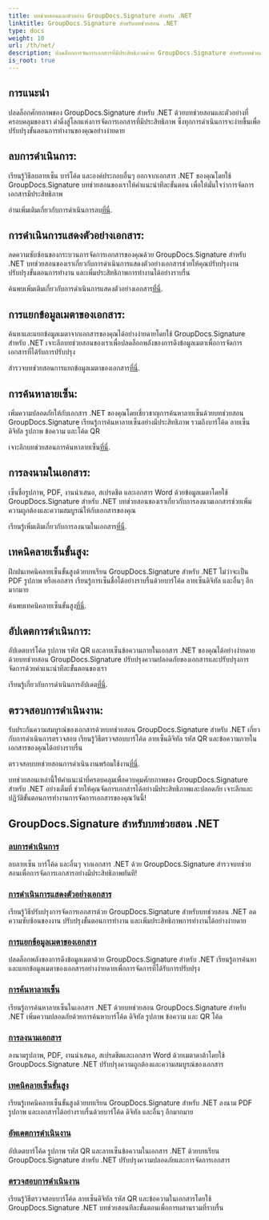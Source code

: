 ```yaml
---
title: บทช่วยสอนและตัวอย่าง GroupDocs.Signature สำหรับ .NET
linktitle: GroupDocs.Signature สำหรับบทช่วยสอน .NET
type: docs
weight: 10
url: /th/net/
description: ปลดล็อกการจัดการเอกสารที่มีประสิทธิภาพด้วย GroupDocs.Signature สำหรับบทช่วยสอน .NET ลบ ดูตัวอย่าง แยกข้อมูลเมตา ลงนาม อัปเดต และตรวจสอบเอกสารได้อย่างราบรื่น
is_root: true
---
```

## การแนะนำ

ปลดล็อกศักยภาพของ GroupDocs.Signature สำหรับ .NET ด้วยบทช่วยสอนและตัวอย่างที่ครอบคลุมของเรา ดำดิ่งสู่โลกแห่งการจัดการเอกสารที่มีประสิทธิภาพ ซึ่งทุกการดำเนินการจะง่ายขึ้นเพื่อปรับปรุงขั้นตอนการทำงานของคุณอย่างง่ายดาย

## ลบการดำเนินการ:
เรียนรู้วิธีลบลายเซ็น บาร์โค้ด และองค์ประกอบอื่นๆ ออกจากเอกสาร .NET ของคุณโดยใช้ GroupDocs.Signature บทช่วยสอนของเราให้คำแนะนำทีละขั้นตอน เพื่อให้มั่นใจว่าการจัดการเอกสารมีประสิทธิภาพ

 อ่านเพิ่มเติมเกี่ยวกับการดำเนินการลบ[ที่นี่](./delete-operations/).

## การดำเนินการแสดงตัวอย่างเอกสาร:
ลดความซับซ้อนของกระบวนการจัดการเอกสารของคุณด้วย GroupDocs.Signature สำหรับ .NET บทช่วยสอนของเราเกี่ยวกับการดำเนินการแสดงตัวอย่างเอกสารช่วยให้คุณปรับปรุงงาน ปรับปรุงขั้นตอนการทำงาน และเพิ่มประสิทธิภาพการทำงานได้อย่างราบรื่น

 ค้นพบเพิ่มเติมเกี่ยวกับการดำเนินการแสดงตัวอย่างเอกสาร[ที่นี่](./document-preview-operations/).

## การแยกข้อมูลเมตาของเอกสาร:
ค้นหาและแยกข้อมูลเมตาจากเอกสารของคุณได้อย่างง่ายดายโดยใช้ GroupDocs.Signature สำหรับ .NET เจาะลึกบทช่วยสอนของเราเพื่อปลดล็อกพลังของการดึงข้อมูลเมตาเพื่อการจัดการเอกสารที่ได้รับการปรับปรุง

 สำรวจบทช่วยสอนการแยกข้อมูลเมตาของเอกสาร[ที่นี่](./document-metadata-extraction/).

## การค้นหาลายเซ็น:
เพิ่มความปลอดภัยให้กับเอกสาร .NET ของคุณโดยเชี่ยวชาญการค้นหาลายเซ็นด้วยบทช่วยสอน GroupDocs.Signature เรียนรู้การค้นหาลายเซ็นอย่างมีประสิทธิภาพ รวมถึงบาร์โค้ด ลายเซ็นดิจิทัล รูปภาพ ข้อความ และโค้ด QR

 เจาะลึกบทช่วยสอนการค้นหาลายเซ็น[ที่นี่](./signature-searching/).

## การลงนามในเอกสาร:
เซ็นชื่อรูปภาพ, PDF, งานนำเสนอ, สเปรดชีต และเอกสาร Word ด้วยข้อมูลเมตาโดยใช้ GroupDocs.Signature สำหรับ .NET บทช่วยสอนของเราเกี่ยวกับการลงนามเอกสารช่วยเพิ่มความถูกต้องและความสมบูรณ์ให้กับเอกสารของคุณ

 เรียนรู้เพิ่มเติมเกี่ยวกับการลงนามในเอกสาร[ที่นี่](./document-signing/).

## เทคนิคลายเซ็นขั้นสูง:
ฝึกฝนเทคนิคลายเซ็นขั้นสูงด้วยบทเรียน GroupDocs.Signature สำหรับ .NET ไม่ว่าจะเป็น PDF รูปภาพ หรือเอกสาร เรียนรู้การเซ็นชื่อได้อย่างราบรื่นด้วยบาร์โค้ด ลายเซ็นดิจิทัล และอื่นๆ อีกมากมาย

 ค้นพบเทคนิคลายเซ็นขั้นสูง[ที่นี่](./advanced-signature-techniques/).

## อัปเดตการดำเนินการ:
อัปเดตบาร์โค้ด รูปภาพ รหัส QR และลายเซ็นข้อความภายในเอกสาร .NET ของคุณได้อย่างง่ายดายด้วยบทช่วยสอน GroupDocs.Signature ปรับปรุงความปลอดภัยของเอกสารและปรับปรุงการจัดการด้วยคำแนะนำทีละขั้นตอนของเรา

 เรียนรู้เกี่ยวกับการดำเนินการอัปเดต[ที่นี่](./update-operations/).

## ตรวจสอบการดำเนินงาน:
รับประกันความสมบูรณ์ของเอกสารด้วยบทช่วยสอน GroupDocs.Signature สำหรับ .NET เกี่ยวกับการดำเนินการตรวจสอบ เรียนรู้วิธีตรวจสอบบาร์โค้ด ลายเซ็นดิจิทัล รหัส QR และข้อความภายในเอกสารของคุณได้อย่างราบรื่น

 ตรวจสอบบทช่วยสอนการดำเนินงานพร้อมใช้งาน[ที่นี่](./verify-operations/). 

บทช่วยสอนเหล่านี้ให้คำแนะนำที่ครอบคลุมเพื่อควบคุมศักยภาพของ GroupDocs.Signature สำหรับ .NET อย่างเต็มที่ ช่วยให้คุณจัดการเอกสารได้อย่างมีประสิทธิภาพและปลอดภัย เจาะลึกและปฏิวัติขั้นตอนการทำงานการจัดการเอกสารของคุณวันนี้!
## GroupDocs.Signature สำหรับบทช่วยสอน .NET 
### [ลบการดำเนินการ](./delete-operations/)
ลบลายเซ็น บาร์โค้ด และอื่นๆ จากเอกสาร .NET ด้วย GroupDocs.Signature สำรวจบทช่วยสอนเพื่อการจัดการเอกสารอย่างมีประสิทธิภาพทันที!
### [การดำเนินการแสดงตัวอย่างเอกสาร](./document-preview-operations/)
เรียนรู้วิธีปรับปรุงการจัดการเอกสารด้วย GroupDocs.Signature สำหรับบทช่วยสอน .NET ลดความซับซ้อนของงาน ปรับปรุงขั้นตอนการทำงาน และเพิ่มประสิทธิภาพการทำงานได้อย่างง่ายดาย
### [การแยกข้อมูลเมตาของเอกสาร](./document-metadata-extraction/)
ปลดล็อกพลังของการดึงข้อมูลเมตาด้วย GroupDocs.Signature สำหรับ .NET เรียนรู้การค้นหาและแยกข้อมูลเมตาของเอกสารอย่างง่ายดายเพื่อการจัดการที่ได้รับการปรับปรุง
### [การค้นหาลายเซ็น](./signature-searching/)
เรียนรู้การค้นหาลายเซ็นในเอกสาร .NET ด้วยบทช่วยสอน GroupDocs.Signature สำหรับ .NET เพิ่มความปลอดภัยด้วยการค้นหาบาร์โค้ด ดิจิทัล รูปภาพ ข้อความ และ QR โค้ด
### [การลงนามเอกสาร](./document-signing/)
ลงนามรูปภาพ, PDF, งานนำเสนอ, สเปรดชีตและเอกสาร Word ด้วยเมตาดาต้าโดยใช้ GroupDocs.Signature .NET ปรับปรุงความถูกต้องและความสมบูรณ์ของเอกสาร
### [เทคนิคลายเซ็นขั้นสูง](./advanced-signature-techniques/)
เรียนรู้เทคนิคลายเซ็นขั้นสูงด้วยบทเรียน GroupDocs.Signature สำหรับ .NET ลงนาม PDF รูปภาพ และเอกสารได้อย่างราบรื่นด้วยบาร์โค้ด ดิจิทัล และอื่นๆ อีกมากมาย
### [อัพเดตการดำเนินงาน](./update-operations/)
อัปเดตบาร์โค้ด รูปภาพ รหัส QR และลายเซ็นข้อความในเอกสาร .NET ด้วยบทเรียน GroupDocs.Signature สำหรับ .NET ปรับปรุงความปลอดภัยและการจัดการเอกสาร
### [ตรวจสอบการดำเนินงาน](./verify-operations/)
เรียนรู้วิธีตรวจสอบบาร์โค้ด ลายเซ็นดิจิทัล รหัส QR และข้อความในเอกสารโดยใช้ GroupDocs.Signature .NET บทช่วยสอนทีละขั้นตอนเพื่อการผสานรวมที่ราบรื่น